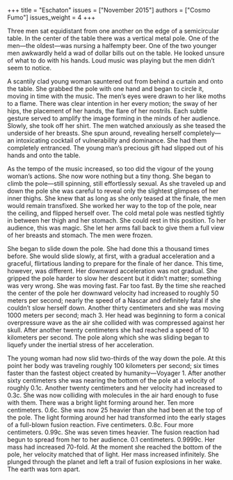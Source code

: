 +++
title = "Eschaton"
issues = ["November 2015"]
authors = ["Cosmo Fumo"]
issues_weight = 4
+++

Three men sat equidistant from one another on the edge of a semicircular table. In the center of the table there was a vertical metal pole. One of the men—the oldest—was nursing a halfempty beer. One of the two younger men awkwardly held a wad of dollar bills out on the table. He looked unsure of what to do with his hands. Loud music was playing but the men didn’t seem to notice.

A scantily clad young woman sauntered out from behind a curtain and onto the table. She grabbed the pole with one hand and began to circle it, moving in time with the music. The men’s eyes were drawn to her like moths to a flame. There was clear intention in her every motion; the sway of her hips, the placement of her hands, the flare of her nostrils. Each subtle gesture served to amplify the image forming in the minds of her audience. Slowly, she took off her shirt. The men watched anxiously as she teased the underside of her breasts. She spun around, revealing herself completely—an intoxicating cocktail of vulnerability and dominance. She had them completely entranced. The young man’s precious gift had slipped out of his hands and onto the table.

As the tempo of the music increased, so too did the vigour of the young woman’s actions. She now wore nothing but a tiny thong. She began to climb the pole—still spinning, still effortlessly sexual. As she traveled up and down the pole she was careful to reveal only the slightest glimpses of her inner thighs. She knew that as long as she only teased at the finale, the men would remain transfixed. She worked her way to the top of the pole, near the ceiling, and flipped herself over. The cold metal pole was nestled tightly in between her thigh and her stomach. She could rest in this position. To her audience, this was magic. She let her arms fall back to give them a full view of her breasts and stomach. The men were frozen.

She began to slide down the pole. She had done this a thousand times before. She would slide slowly, at first, with a gradual acceleration and a graceful, flirtatious landing to prepare for the finale of her dance. This time, however, was different. Her downward acceleration was not gradual. She gripped the pole harder to slow her descent but it didn’t matter; something was very wrong. She was moving fast. Far too fast. By the time she reached the center of the pole her downward velocity had increased to roughly 50 meters per second; nearly the speed of a Nascar and definitely fatal if she couldn’t slow herself down. Another thirty centimeters and she was moving 1000 meters per second; mach 3. Her head was beginning to form a conical overpressure wave as the air she collided with was compressed against her skull. After another twenty centimeters she had reached a speed of 10 kilometers per second. The pole along which she was sliding began to liquefy under the inertial stress of her acceleration.

The young woman had now slid two-thirds of the way down the pole. At this point her body was traveling roughly 100 kilometers per second; six times faster than the fastest object created by humanity—Voyager 1. After another sixty centimeters she was nearing the bottom of the pole at a velocity of roughly 0.1c. Another twenty centimeters and her velocity had increased to 0.3c. She was now colliding with molecules in the air hard enough to fuse with them. There was a bright light forming around her. Ten more centimeters. 0.6c. She was now 25 heavier than she had been at the top of the pole. The light forming around her had transformed into the early stages of a full-blown fusion reaction. Five centimeters. 0.8c. Four more centimeters. 0.99c. She was seven times heavier. The fusion reaction had begun to spread from her to her audience. 0.1 centimeters. 0.9999c. Her mass had increased 70-fold. At the moment she reached the bottom of the pole, her velocity matched that of light. Her mass increased infinitely. She plunged through the planet and left a trail of fusion explosions in her wake. The earth was torn apart.
